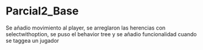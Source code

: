 # Parcial2_Base
 
Se añadio movimiento al player, se arreglaron las herencias con selectwithoption, se puso el behavior tree y se añadio funcionalidad cuando se taggea un jugador
